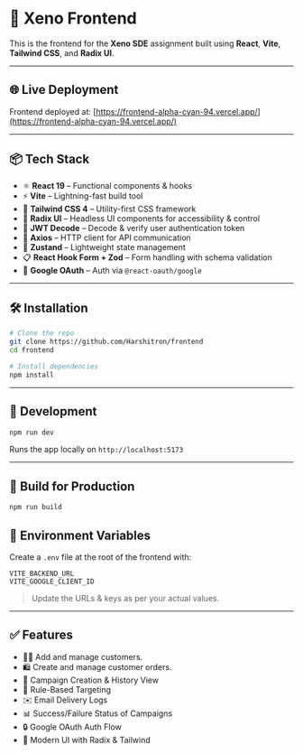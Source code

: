 # 🚀 Xeno Frontend

This is the frontend for the **Xeno SDE** assignment built using **React**, **Vite**, **Tailwind CSS**, and **Radix UI**.

---

## 🌐 Live Deployment

Frontend deployed at: [https://frontend-alpha-cyan-94.vercel.app/](https://frontend-alpha-cyan-94.vercel.app/)


---

## 📦 Tech Stack

- ⚛️ **React 19** – Functional components & hooks
- ⚡ **Vite** – Lightning-fast build tool
- 🎨 **Tailwind CSS 4** – Utility-first CSS framework
- 🧱 **Radix UI** – Headless UI components for accessibility & control
- 🔐 **JWT Decode** – Decode & verify user authentication token
- 📡 **Axios** – HTTP client for API communication
- 🧠 **Zustand** – Lightweight state management
- 📋 **React Hook Form + Zod** – Form handling with schema validation
- 🔐 **Google OAuth** – Auth via `@react-oauth/google`

---

## 🛠️ Installation

```bash
# Clone the repo
git clone https://github.com/Harshitron/frontend
cd frontend

# Install dependencies
npm install
```

---

## 🧪 Development

```bash
npm run dev
```

Runs the app locally on `http://localhost:5173`

---

## 🧱 Build for Production

```bash
npm run build
```


## 🔐 Environment Variables

Create a `.env` file at the root of the frontend with:

```env
VITE_BACKEND_URL
VITE_GOOGLE_CLIENT_ID
```

> Update the URLs & keys as per your actual values.

---


## ✅ Features

- 🧑‍💼 Add and manage customers.
- 🛍️ Create and manage customer orders.
- 📢 Campaign Creation & History View
- 🎯 Rule-Based Targeting
- ✉️ Email Delivery Logs
- 📊 Success/Failure Status of Campaigns
- 🔒 Google OAuth Auth Flow
- 🎨 Modern UI with Radix & Tailwind
